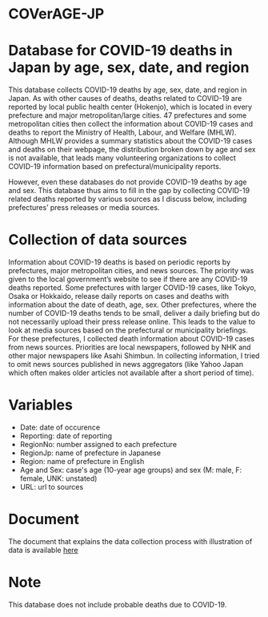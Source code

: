 # COVerAGE-JP
# Database for COVID-19 deaths in Japan by age, sex, date, and region

This database collects COVID-19 deaths by age, sex, date, and region in Japan. As with other causes of deaths, deaths related to COVID-19 are reported by local public health center (Hokenjo), which is located in every prefecture and major metropolitan/large cities. 47 prefectures and some metropolitan cities then collect the information about COVID-19 cases and deaths to report the Ministry of Health, Labour, and Welfare (MHLW). Although MHLW provides a summary statistics about the COVID-19 cases and deaths on their webpage, the distribution broken down by age and sex is not available, that leads many volunteering organizations to collect COVID-19 information based on prefectural/municipality reports.

However, even these databases do not provide COVID-19 deaths by age and sex. This database thus aims to fill in the gap by collecting COVID-19 related deaths reported by various sources as I discuss below, including prefectures’ press releases or media sources.

# Collection of data sources
Information about COVID-19 deaths is based on periodic reports by prefectures, major metropolitan cities, and news sources. The priority was given to the local government’s website to see if there are any COVID-19 deaths reported. Some prefectures with larger COVID-19 cases, like Tokyo, Osaka or Hokkaido, release daily reports on cases and deaths with information about the date of death, age, sex. Other prefectures, where the number of  COVID-19 deaths tends to be small, deliver a daily briefing but do not necessarily upload their press release online. This leads to the value to look at media sources based on the prefectural or municipality briefings. For these prefectures, I collected death information about COVID-19 cases from news sources. Priorities are local newspapers, followed by NHK and other major newspapers like Asahi Shimbun. In collecting information, I tried to omit news sources published in news aggregators (like Yahoo Japan which often makes older articles not available after a short period of time). 

# Variables
- Date: date of occurence
- Reporting: date of reporting
- RegionNo: number assigned to each prefecture
- RegionJp: name of prefecture in Japanese
- Region: name of prefecture in English
- Age and Sex: case's age (10-year age groups) and sex (M: male, F: female, UNK: unstated)
- URL: url to sources

# Document
The document that explains the data collection process with illustration of data is available [here](https://osf.io/y4nqr/)

# Note
This database does not include probable deaths due to COVID-19. 
